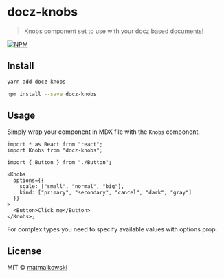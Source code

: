 # docz-knobs

> Knobs component set to use with your docz based documents!

[![NPM](https://img.shields.io/npm/v/docz-knobs.svg)](https://www.npmjs.com/package/docz-knobs)

## Install

```bash
yarn add docz-knobs

npm install --save docz-knobs
```

## Usage

Simply wrap your component in MDX file with the `Knobs` component.

```tsx
import * as React from "react";
import Knobs from "docz-knobs";

import { Button } from "./Button";

<Knobs
  options={{
    scale: ["small", "normal", "big"],
    kind: ["primary", "secondary", "cancel", "dark", "gray"]
  }}
>
  <Button>Click me</Button>
</Knobs>;
```

For complex types you need to specify available values with options prop.

## License

MIT © [matmalkowski](https://github.com/matmalkowski)
